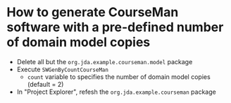# How to generate CourseMan software with a pre-defined number of domain model copies

- Delete all but the `org.jda.example.courseman.model` package
- Execute `SWGenByCountCourseMan`
  - `count` variable to specifies the number of domain model copies (default = 2)
- In "Project Explorer", refesh the `org.jda.example.courseman` package 
